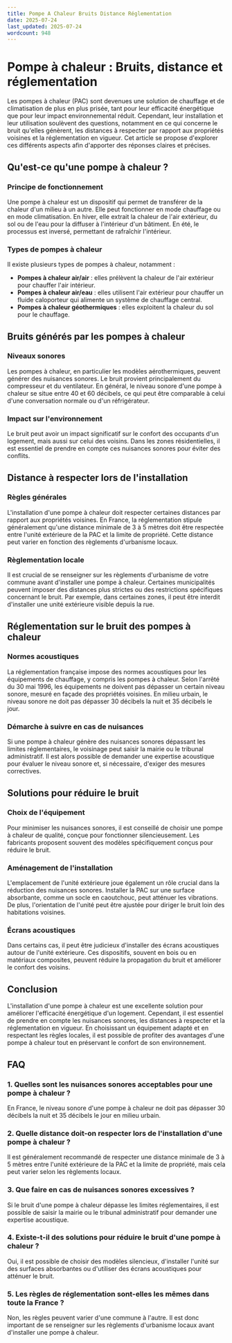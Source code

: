 ```yaml
---
title: Pompe A Chaleur Bruits Distance Réglementation
date: 2025-07-24
last_updated: 2025-07-24
wordcount: 948
---
```


# Pompe à chaleur : Bruits, distance et réglementation

Les pompes à chaleur (PAC) sont devenues une solution de chauffage et de climatisation de plus en plus prisée, tant pour leur efficacité énergétique que pour leur impact environnemental réduit. Cependant, leur installation et leur utilisation soulèvent des questions, notamment en ce qui concerne le bruit qu'elles génèrent, les distances à respecter par rapport aux propriétés voisines et la réglementation en vigueur. Cet article se propose d'explorer ces différents aspects afin d'apporter des réponses claires et précises.

## Qu'est-ce qu'une pompe à chaleur ?

### Principe de fonctionnement

Une pompe à chaleur est un dispositif qui permet de transférer de la chaleur d'un milieu à un autre. Elle peut fonctionner en mode chauffage ou en mode climatisation. En hiver, elle extrait la chaleur de l'air extérieur, du sol ou de l'eau pour la diffuser à l'intérieur d'un bâtiment. En été, le processus est inversé, permettant de rafraîchir l'intérieur.

### Types de pompes à chaleur

Il existe plusieurs types de pompes à chaleur, notamment :

- **Pompes à chaleur air/air** : elles prélèvent la chaleur de l'air extérieur pour chauffer l'air intérieur.
- **Pompes à chaleur air/eau** : elles utilisent l'air extérieur pour chauffer un fluide caloporteur qui alimente un système de chauffage central.
- **Pompes à chaleur géothermiques** : elles exploitent la chaleur du sol pour le chauffage.

## Bruits générés par les pompes à chaleur

### Niveaux sonores

Les pompes à chaleur, en particulier les modèles aérothermiques, peuvent générer des nuisances sonores. Le bruit provient principalement du compresseur et du ventilateur. En général, le niveau sonore d'une pompe à chaleur se situe entre 40 et 60 décibels, ce qui peut être comparable à celui d'une conversation normale ou d'un réfrigérateur.

### Impact sur l'environnement

Le bruit peut avoir un impact significatif sur le confort des occupants d'un logement, mais aussi sur celui des voisins. Dans les zones résidentielles, il est essentiel de prendre en compte ces nuisances sonores pour éviter des conflits.

## Distance à respecter lors de l'installation

### Règles générales

L'installation d'une pompe à chaleur doit respecter certaines distances par rapport aux propriétés voisines. En France, la réglementation stipule généralement qu'une distance minimale de 3 à 5 mètres doit être respectée entre l'unité extérieure de la PAC et la limite de propriété. Cette distance peut varier en fonction des règlements d'urbanisme locaux.

### Règlementation locale

Il est crucial de se renseigner sur les règlements d'urbanisme de votre commune avant d'installer une pompe à chaleur. Certaines municipalités peuvent imposer des distances plus strictes ou des restrictions spécifiques concernant le bruit. Par exemple, dans certaines zones, il peut être interdit d'installer une unité extérieure visible depuis la rue.

## Réglementation sur le bruit des pompes à chaleur

### Normes acoustiques

La réglementation française impose des normes acoustiques pour les équipements de chauffage, y compris les pompes à chaleur. Selon l'arrêté du 30 mai 1996, les équipements ne doivent pas dépasser un certain niveau sonore, mesuré en façade des propriétés voisines. En milieu urbain, le niveau sonore ne doit pas dépasser 30 décibels la nuit et 35 décibels le jour.

### Démarche à suivre en cas de nuisances

Si une pompe à chaleur génère des nuisances sonores dépassant les limites réglementaires, le voisinage peut saisir la mairie ou le tribunal administratif. Il est alors possible de demander une expertise acoustique pour évaluer le niveau sonore et, si nécessaire, d'exiger des mesures correctives.

## Solutions pour réduire le bruit

### Choix de l'équipement

Pour minimiser les nuisances sonores, il est conseillé de choisir une pompe à chaleur de qualité, conçue pour fonctionner silencieusement. Les fabricants proposent souvent des modèles spécifiquement conçus pour réduire le bruit.

### Aménagement de l'installation

L'emplacement de l'unité extérieure joue également un rôle crucial dans la réduction des nuisances sonores. Installer la PAC sur une surface absorbante, comme un socle en caoutchouc, peut atténuer les vibrations. De plus, l'orientation de l'unité peut être ajustée pour diriger le bruit loin des habitations voisines.

### Écrans acoustiques

Dans certains cas, il peut être judicieux d'installer des écrans acoustiques autour de l'unité extérieure. Ces dispositifs, souvent en bois ou en matériaux composites, peuvent réduire la propagation du bruit et améliorer le confort des voisins.

## Conclusion

L'installation d'une pompe à chaleur est une excellente solution pour améliorer l'efficacité énergétique d'un logement. Cependant, il est essentiel de prendre en compte les nuisances sonores, les distances à respecter et la réglementation en vigueur. En choisissant un équipement adapté et en respectant les règles locales, il est possible de profiter des avantages d'une pompe à chaleur tout en préservant le confort de son environnement.

## FAQ

### 1. Quelles sont les nuisances sonores acceptables pour une pompe à chaleur ?

En France, le niveau sonore d'une pompe à chaleur ne doit pas dépasser 30 décibels la nuit et 35 décibels le jour en milieu urbain.

### 2. Quelle distance doit-on respecter lors de l'installation d'une pompe à chaleur ?

Il est généralement recommandé de respecter une distance minimale de 3 à 5 mètres entre l'unité extérieure de la PAC et la limite de propriété, mais cela peut varier selon les règlements locaux.

### 3. Que faire en cas de nuisances sonores excessives ?

Si le bruit d'une pompe à chaleur dépasse les limites réglementaires, il est possible de saisir la mairie ou le tribunal administratif pour demander une expertise acoustique.

### 4. Existe-t-il des solutions pour réduire le bruit d'une pompe à chaleur ?

Oui, il est possible de choisir des modèles silencieux, d'installer l'unité sur des surfaces absorbantes ou d'utiliser des écrans acoustiques pour atténuer le bruit.

### 5. Les règles de réglementation sont-elles les mêmes dans toute la France ?

Non, les règles peuvent varier d'une commune à l'autre. Il est donc important de se renseigner sur les règlements d'urbanisme locaux avant d'installer une pompe à chaleur.